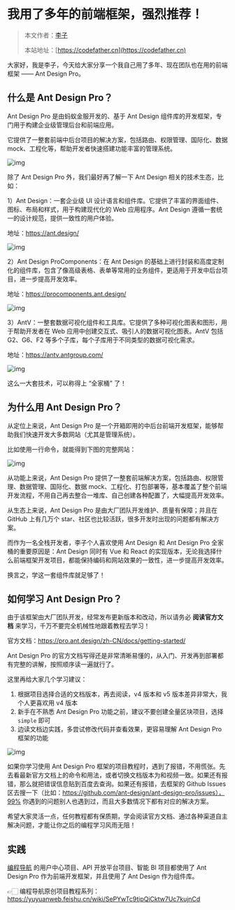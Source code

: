 # 我用了多年的前端框架，强烈推荐！

> 本文作者：[李子](https://yuyuanweb.feishu.cn/wiki/Abldw5WkjidySxkKxU2cQdAtnah)
>
> 本站地址：[https://codefather.cn](https://codefather.cn)

大家好，我是李子，今天给大家分享一个我自己用了多年、现在团队也在用的前端框架 —— Ant Design Pro。



## 什么是 Ant Design Pro？

Ant Design Pro 是由蚂蚁金服开发的、基于 Ant Design 组件库的开发框架，专门用于构建企业级管理后台和前端应用。

它提供了一整套前端中后台项目的解决方案，包括路由、权限管理、国际化、数据 mock、工程化等，帮助开发者快速搭建功能丰富的管理系统。 

![img](https://yupi-picture-1256524210.cos.ap-shanghai.myqcloud.com/1/1696733808263-7785511b-8839-4063-9011-a5c2c38d8b96-20231008111631092.png)



除了 Ant Design Pro 外，我们最好再了解一下 Ant Design 相关的技术生态，比如：

1）Ant Design：一套企业级 UI 设计语言和组件库。它提供了丰富的界面组件、图标、布局和样式，用于构建现代化的 Web 应用程序。Ant Design 遵循一套统一的设计规范，提供一致性的用户体验。 

地址：https://ant.design/



![img](https://yupi-picture-1256524210.cos.ap-shanghai.myqcloud.com/1/1696734230557-3b4ca2c3-50d9-4481-8bfd-f8e4ed84d2b6-20231008111631132.png)



2）Ant Design ProComponents：在 Ant Design 的基础上进行封装和高度定制化的组件库，包含了像高级表格、表单等常用的业务组件，更适用于开发中后台项目，进一步提高开发效率。

地址：https://procomponents.ant.design/



![img](https://yupi-picture-1256524210.cos.ap-shanghai.myqcloud.com/1/1696734168120-3fe25dfc-f242-4635-9d7b-e6d8847fdf19-20231008111631166.png)



3）AntV：一整套数据可视化组件和工具库。它提供了多种可视化图表和图形，用于帮助开发者在 Web 应用中创建交互式、吸引人的数据可视化图表。AntV 包括 G2、G6、F2 等多个子库，每个子库用于不同类型的数据可视化需求。 

地址：https://antv.antgroup.com/



![img](https://yupi-picture-1256524210.cos.ap-shanghai.myqcloud.com/1/1696734337640-44a0fcd0-123d-4e77-af46-fbdc2a666089-20231008111631276.png)



这么一大套技术，可以称得上 “全家桶” 了！



## 为什么用 Ant Design Pro？

从定位上来说，Ant Design Pro 是一个开箱即用的中后台前端开发框架，能够帮助我们快速开发大多数网站（尤其是管理系统）。

比如使用一行命令，就能得到下图的完整网站：

![img](https://yupi-picture-1256524210.cos.ap-shanghai.myqcloud.com/1/1696734974474-c67966b9-1df6-42ef-b4ea-9f6974637950.png)

从功能上来说，Ant Design Pro 提供了一整套前端解决方案，包括路由、权限管理、数据管理、国际化、数据 mock、工程化、打包部署等，基本覆盖了整个前端开发流程，不用自己再去整合一堆库、自己创建各种配置了，大幅提高开发效率。

从生态上来说，Ant Design Pro 是由大厂团队开发维护、质量有保障；并且在 GitHub 上有几万个 star、社区也比较活跃，很多开发时出现的问题都有解决方案。

而作为一名全栈开发者，李子个人喜欢使用  Ant Design 和  Ant Design Pro 全家桶的重要原因是：Ant Design 同时有 Vue 和 React 的实现版本，无论我选择什么前端框架开发项目，都能保持编码和网站效果的一致性，进一步提高开发效率。

换言之，学这一套组件库就足够了！



## 如何学习 Ant Design Pro？

由于该框架由大厂团队开发，经常发布更新版本和改动，所以请务必 **阅读官方文档** 来学习，千万不要完全机械性地跟着教程去学习！

官方文档：https://pro.ant.design/zh-CN/docs/getting-started/

Ant Design Pro 的官方文档写得还是非常清晰易懂的，从入门、开发再到部署都有完整的讲解，按照顺序读一遍就行了。

这里再给大家几个学习建议：

1. 根据项目选择合适的文档版本，再去阅读，v4 版本和 v5 版本差异非常大，我个人更喜欢用 v4 版本
2. 新手在不熟悉 Ant Design Pro 功能之前，建议不要创建全量区块项目，选择 `simple` 即可
3. 边读文档边实践，多尝试修改代码并查看效果，更容易理解 Ant Design Pro 框架的功能



![img](https://yupi-picture-1256524210.cos.ap-shanghai.myqcloud.com/1/1696733234789-1c9c36d7-865a-4623-92b4-b124be120469-20231008111631334.png)



如果你学习使用 Ant Design Pro 框架的项目教程时，遇到了报错，不用慌张。先去看最新官方文档上的命令和用法，或者切换文档版本为和视频一致。如果还有报错，那么就把错误信息贴到百度去查询。如果还有报错，去框架的 Github Issues 区去搜一下（比如：https://github.com/ant-design/ant-design-pro/issues），99% 你遇到的问题别人也遇到过，而且大多数情况下都有对应的解决方案。 

希望大家灵活一点，任何教程都有保质期，学会阅读官方文档、通过各种渠道自主解决问题，才能让你之后的编程学习风雨无阻！



## 实践

[编程导航](https://mp.weixin.qq.com/s?__biz=MzI1NDczNTAwMA==&mid=2247550581&idx=1&sn=07c76f0bcf7a2f790f6702f2527bbdb4&chksm=e9c2e182deb5689483daa2e667d0a49b97e01092c274a8d89ff5e7e77430e7106368d0f1c543&token=35563974&lang=zh_CN#rd) 的用户中心项目、API 开放平台项目、智能 BI 项目都使用了 Ant Design Pro 作为前端开发框架，并且使用了 Ant Design 作为组件库。

👉🏻 编程导航原创项目教程系列：https://yuyuanweb.feishu.cn/wiki/SePYwTc9tipQiCktw7Uc7kujnCd